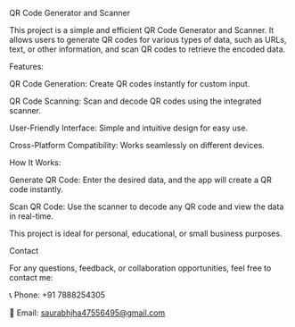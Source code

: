 QR Code Generator and Scanner

This project is a simple and efficient QR Code Generator and Scanner. It allows users to generate QR codes for various types of data, such as URLs, text, or other information, and scan QR codes to retrieve the encoded data.

Features:

QR Code Generation: Create QR codes instantly for custom input.

QR Code Scanning: Scan and decode QR codes using the integrated scanner.

User-Friendly Interface: Simple and intuitive design for easy use.

Cross-Platform Compatibility: Works seamlessly on different devices.

How It Works:

Generate QR Code: Enter the desired data, and the app will create a QR code instantly.

Scan QR Code: Use the scanner to decode any QR code and view the data in real-time.

This project is ideal for personal, educational, or small business purposes.



Contact

For any questions, feedback, or collaboration opportunities, feel free to contact me:

📞 Phone: +91 7888254305

📧 Email: saurabhjha47556495@gmail.com

